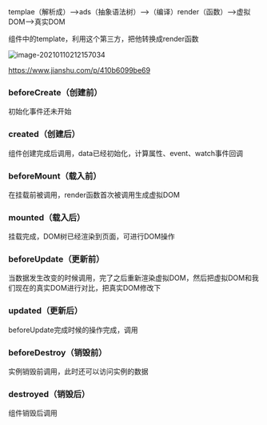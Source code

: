 templae（解析成）——>ads（抽象语法树）——>（编译）render（函数）——>虚拟DOM——>真实DOM

组件中的template，利用这个第三方，把他转换成render函数

![image-20210110212157034](C:\Users\zhuwanning\AppData\Roaming\Typora\typora-user-images\image-20210110212157034.png)



 https://www.jianshu.com/p/410b6099be69

### beforeCreate（创建前）

初始化事件还未开始

### created（创建后）

组件创建完成后调用，data已经初始化，计算属性、event、watch事件回调

### beforeMount（载入前）

在挂载前被调用，render函数首次被调用生成虚拟DOM

### mounted（载入后）

挂载完成，DOM树已经渲染到页面，可进行DOM操作

### beforeUpdate（更新前）

当数据发生改变的时候调用，完了之后重新渲染虚拟DOM，然后把虚拟DOM和我们现在的真实DOM进行对比，把真实DOM修改下

### updated（更新后）

beforeUpdate完成时候的操作完成，调用

### beforeDestroy（销毁前）

实例销毁前调用，此时还可以访问实例的数据

### destroyed（销毁后）

组件销毁后调用